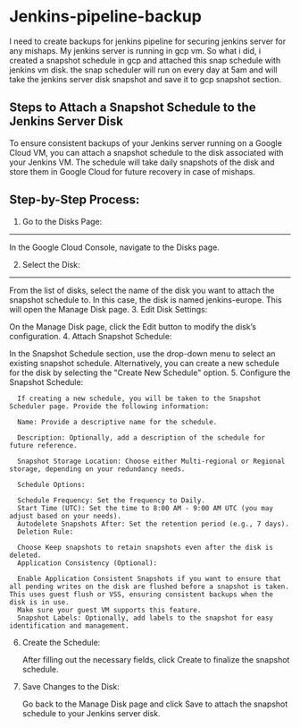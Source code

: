 # Jenkins-pipeline-backup

I need to create backups for jenkins pipeline for securing jenkins server for any mishaps. My jenkins server is running in gcp vm. So what i did, i created a snapshot schedule in gcp and attached this snap schedule with jenkins vm disk.
the snap scheduler will run on every day at 5am and will take the jenkins server disk snapshot and save it to gcp snapshot section. 

## Steps to Attach a Snapshot Schedule to the Jenkins Server Disk

To ensure consistent backups of your Jenkins server running on a Google Cloud VM, you can attach a snapshot schedule to the disk associated with your Jenkins VM. The schedule will take daily snapshots of the disk and store them in Google Cloud for future recovery in case of mishaps.

Step-by-Step Process:
---------------------

1.  Go to the Disks Page:
------------------------

  In the Google Cloud Console, navigate to the Disks page.

2.  Select the Disk:
--------------------

  From the list of disks, select the name of the disk you want to attach the snapshot schedule to. In this case, the disk is named jenkins-europe. This will open the Manage Disk page.
3.  Edit Disk Settings:

  On the Manage Disk page, click the Edit button to modify the disk’s configuration.
4.  Attach Snapshot Schedule:

  In the Snapshot Schedule section, use the drop-down menu to select an existing snapshot schedule.
  Alternatively, you can create a new schedule for the disk by selecting the "Create New Schedule" option.
5.  Configure the Snapshot Schedule:

      If creating a new schedule, you will be taken to the Snapshot Scheduler page. Provide the following information:
      
      Name: Provide a descriptive name for the schedule.
      
      Description: Optionally, add a description of the schedule for future reference.
      
      Snapshot Storage Location: Choose either Multi-regional or Regional storage, depending on your redundancy needs.
      
      Schedule Options:
      
      Schedule Frequency: Set the frequency to Daily.
      Start Time (UTC): Set the time to 8:00 AM - 9:00 AM UTC (you may adjust based on your needs).
      Autodelete Snapshots After: Set the retention period (e.g., 7 days).
      Deletion Rule:
      
      Choose Keep snapshots to retain snapshots even after the disk is deleted.
      Application Consistency (Optional):
      
      Enable Application Consistent Snapshots if you want to ensure that all pending writes on the disk are flushed before a snapshot is taken. This uses guest flush or VSS, ensuring consistent backups when the disk is in use.
      Make sure your guest VM supports this feature.
      Snapshot Labels: Optionally, add labels to the snapshot for easy identification and management.

6.  Create the Schedule:

    After filling out the necessary fields, click Create to finalize the snapshot schedule.
7.  Save Changes to the Disk:

    Go back to the Manage Disk page and click Save to attach the snapshot schedule to your Jenkins server disk.
